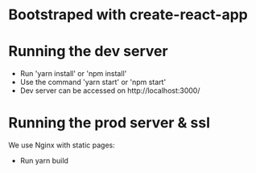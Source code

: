 # Bootstraped with create-react-app

# Running the dev server

- Run 'yarn install' or 'npm install'
- Use the command 'yarn start' or 'npm start'
- Dev server can be accessed on http://localhost:3000/


# Running the prod server & ssl

We use Nginx with static pages: 
- Run yarn build 
